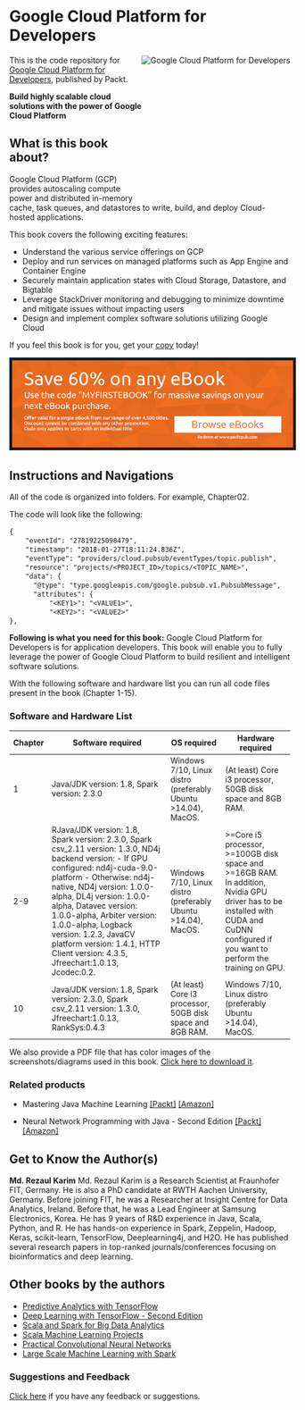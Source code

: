 # Google Cloud Platform for Developers

<a href="https://www.packtpub.com/virtualization-and-cloud/google-cloud-platform-developers?utm_source=github&utm_medium=repository&utm_campaign=9781788837675"><img src="https://dz13w8afd47il.cloudfront.net/sites/default/files/imagecache/ppv4_main_book_cover/B09886_MockupCover_New.png" alt="Google Cloud Platform for Developers" height="256px" align="right"></a>

This is the code repository for [Google Cloud Platform for Developers](https://www.packtpub.com/virtualization-and-cloud/google-cloud-platform-developers?utm_source=github&utm_medium=repository&utm_campaign=9781788837675), published by Packt.

**Build highly scalable cloud solutions with the power of Google Cloud Platform**

## What is this book about?
Google Cloud Platform (GCP) provides autoscaling compute power and distributed in-memory cache, task queues, and datastores to write, build, and deploy Cloud-hosted applications.

This book covers the following exciting features:
* Understand the various service offerings on GCP
* Deploy and run services on managed platforms such as App Engine and Container Engine
* Securely maintain application states with Cloud Storage, Datastore, and Bigtable
* Leverage StackDriver monitoring and debugging to minimize downtime and mitigate issues without impacting users
* Design and implement complex software solutions utilizing Google Cloud

If you feel this book is for you, get your [copy](https://www.amazon.com/dp/1788837673) today! 

<a href="https://www.packtpub.com/?utm_source=github&utm_medium=banner&utm_campaign=GitHubBanner"><img src="https://raw.githubusercontent.com/PacktPublishing/GitHub/master/GitHub.png" 
alt="https://www.packtpub.com/" border="5" /></a>


## Instructions and Navigations
All of the code is organized into folders. For example, Chapter02.

The code will look like the following:
```
{
    "eventId": "27819225098479",
    "timestamp": "2018-01-27T18:11:24.836Z",
    "eventType": "providers/cloud.pubsub/eventTypes/topic.publish",
    "resource": "projects/<PROJECT_ID>/topics/<TOPIC_NAME>",
    "data": {
      "@type": "type.googleapis.com/google.pubsub.v1.PubsubMessage",
      "attributes": {
          "<KEY1>": "<VALUE1>",
          "<KEY2>": "<VALUE2>"
},
```

**Following is what you need for this book:**
Google Cloud Platform for Developers is for application developers. This book will enable you to fully leverage the power of Google Cloud Platform to build resilient and intelligent software solutions.

With the following software and hardware list you can run all code files present in the book (Chapter 1-15).

### Software and Hardware List

| Chapter  | Software required                   | OS required                        | Hardware required            |
| -------- | ------------------------------------| -----------------------------------|------------------------------|
| 1        | Java/JDK version: 1.8, Spark version: 2.3.0 | Windows 7/10, Linux distro (preferably Ubuntu >14.04), MacOS. |  (At least) Core i3 processor, 50GB disk space and 8GB RAM.|
| 2-9        | RJava/JDK version: 1.8, Spark version: 2.3.0, Spark csv_2.11 version: 1.3.0, ND4j backend version:  -	If GPU configured: nd4j-cuda-9.0-platform  -	Otherwise: nd4j-native, ND4j version: 1.0.0-alpha, DL4j version: 1.0.0-alpha, Datavec version: 1.0.0-alpha, Arbiter version: 1.0.0-alpha, Logback version: 1.2.3, JavaCV platform version: 1.4.1, HTTP Client version: 4.3.5, Jfreechart:1.0.13, Jcodec:0.2. | Windows 7/10, Linux distro (preferably Ubuntu >14.04), MacOS. | >=Core i5 processor, >=100GB disk space and >=16GB RAM. In addition, Nvidia GPU driver has to be installed with CUDA and CuDNN configured if you want to perform the training on GPU. |
|10   | Java/JDK version: 1.8, Spark version: 2.3.0, Spark csv_2.11 version: 1.3.0, Jfreechart:1.0.13, RankSys:0.4.3 | (At least) Core i3 processor, 50GB disk space and 8GB RAM.|Windows 7/10, Linux distro (preferably Ubuntu >14.04), MacOS.

We also provide a PDF file that has color images of the screenshots/diagrams used in this book. [Click here to download it](https://www.packtpub.com/sites/default/files/downloads/JavaDeepLearningProjects_ColorImages.pdf).

### Related products <Paste books from the Other books you may enjoy section>
* Mastering Java Machine Learning [[Packt]](https://www.packtpub.com/big-data-and-business-intelligence/mastering-java-machine-learning#utm_source=github&utm_medium=repository&utm_campaign=9781785880513) [[Amazon]](https://www.amazon.com/dp/1785880519)

* Neural Network Programming with Java - Second Edition [[Packt]](https://www.packtpub.com/big-data-and-business-intelligence/neural-network-programming-java-second-edition#utm_source=github&utm_medium=repository&utm_campaign=9781787126053) [[Amazon]](https://www.amazon.com/dp/1787126056)

## Get to Know the Author(s)
**Md. Rezaul Karim**
Md. Rezaul Karim is a Research Scientist at Fraunhofer FIT, Germany. He is also a PhD
candidate at RWTH Aachen University, Germany. Before joining FIT, he was a Researcher
at Insight Centre for Data Analytics, Ireland. Before that, he was a Lead Engineer at
Samsung Electronics, Korea.
He has 9 years of R&D experience in Java, Scala, Python, and R. He has hands-on
experience in Spark, Zeppelin, Hadoop, Keras, scikit-learn, TensorFlow, Deeplearning4j,
and H2O. He has published several research papers in top-ranked journals/conferences
focusing on bioinformatics and deep learning.


## Other books by the authors
* [Predictive Analytics with TensorFlow](https://www.packtpub.com/big-data-and-business-intelligence/predictive-analytics-tensorflow)
* [Deep Learning with TensorFlow - Second Edition](https://www.packtpub.com/big-data-and-business-intelligence/deep-learning-tensorflow-second-edition)
* [Scala and Spark for Big Data Analytics](https://www.packtpub.com/big-data-and-business-intelligence/scala-and-spark-big-data-analytics)
* [Scala Machine Learning Projects](https://www.packtpub.com/big-data-and-business-intelligence/scala-machine-learning-projects)
* [Practical Convolutional Neural Networks](https://www.packtpub.com/big-data-and-business-intelligence/practical-convolutional-neural-networks)
* [Large Scale Machine Learning with Spark](https://www.packtpub.com/big-data-and-business-intelligence/large-scale-machine-learning-spark)

### Suggestions and Feedback
[Click here](https://docs.google.com/forms/d/e/1FAIpQLSdy7dATC6QmEL81FIUuymZ0Wy9vH1jHkvpY57OiMeKGqib_Ow/viewform) if you have any feedback or suggestions.


